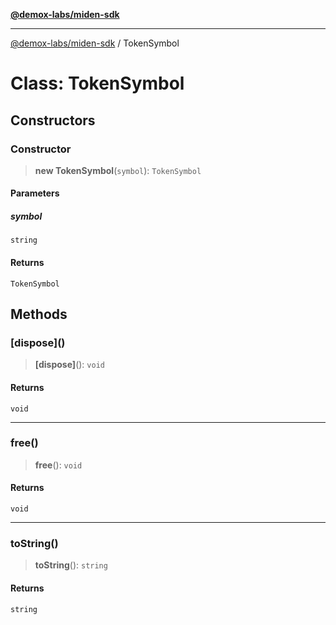 [**@demox-labs/miden-sdk**](../README.md)

***

[@demox-labs/miden-sdk](../README.md) / TokenSymbol

# Class: TokenSymbol

## Constructors

### Constructor

> **new TokenSymbol**(`symbol`): `TokenSymbol`

#### Parameters

##### symbol

`string`

#### Returns

`TokenSymbol`

## Methods

### \[dispose\]()

> **\[dispose\]**(): `void`

#### Returns

`void`

***

### free()

> **free**(): `void`

#### Returns

`void`

***

### toString()

> **toString**(): `string`

#### Returns

`string`
